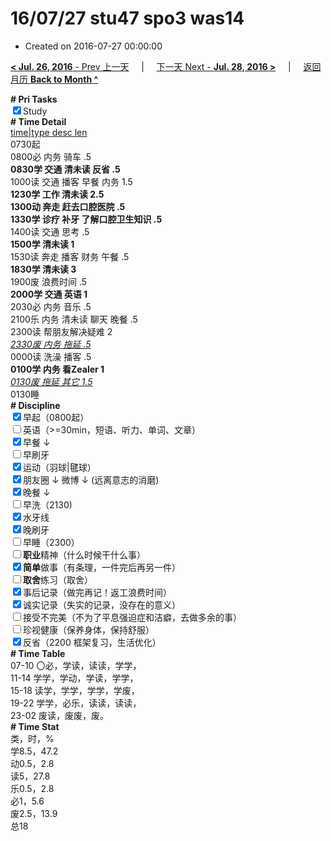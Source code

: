 # 16/07/27 stu47 spo3 was14

- Created on 2016-07-27 00:00:00

[**< Jul. 26, 2016** - Prev 上一天](/lifelogs/2016/07/d26.md) &nbsp; &nbsp; | &nbsp; &nbsp; [下一天 Next - **Jul. 28, 2016 >**](/lifelogs/2016/07/d28.md) &nbsp; &nbsp; |  &nbsp; &nbsp; [返回月历 **Back to Month ^**](/lifelogs/2016/07/index.md)
<br/><div><b># Pri Tasks</b></div><div><input checked="true" type="checkbox"/>Study</div><div><b># Time Detail</b></div><div><u>time|type desc len</u></div><div>0730起</div><div>0800必 内务 骑车 .5</div><div><b>0830学 交通 清未读 反省 .5</b></div><div>1000读 交通 播客 早餐 内务 1.5</div><div><b>1230学 工作 清未读 2.5</b></div><div><b>1300动 奔走 赶去口腔医院 .5</b></div><div><b>1330学 诊疗 补牙 了解口腔卫生知识 .5</b></div><div>1400读 交通 思考 .5</div><div><b>1500学 清未读 1</b></div><div>1530读 奔走 播客 财务 午餐 .5</div><div><b>1830学 清未读 3</b></div><div>1900废 浪费时间 .5</div><div><b>2000学 交通 英语 1</b></div><div>2030必 内务 音乐 .5</div><div>2100乐 内务 清未读 聊天 晚餐 .5</div><div>2300读 帮朋友解决疑难 2</div><div><u><i>2330废 内务 拖延 .5</i></u></div><div>0000读 洗澡 播客 .5</div><div><b>010</b><b>0学 内务 看Zealer 1</b></div><div><u><i>0130废 拖延 其它 1.5</i></u></div><div>0130睡</div><div><b># Discipline</b></div><div><input checked="true" type="checkbox"/>早起（0800起）</div><div><input type="checkbox"/>英语（&gt;=30min，短语、听力、单词、文章）</div><div><input checked="true" type="checkbox"/>早餐 ↓</div><div><input type="checkbox"/>早刷牙</div><div><input checked="true" type="checkbox"/>运动（羽球|毽球）</div><div><input checked="true" type="checkbox"/>朋友圈 ↓ 微博 ↓ (远离意志的消磨)</div><div><input checked="true" type="checkbox"/>晚餐 ↓</div><div><input type="checkbox"/>早洗（2130)</div><div><input checked="true" type="checkbox"/>水牙线</div><div><input checked="true" type="checkbox"/>晚刷牙</div><div><input type="checkbox"/>早睡（2300）</div><div><input type="checkbox"/><b>职业</b>精神（什么时候干什么事）</div><div><input checked="true" type="checkbox"/><b>简单</b>做事（有条理，一件完后再另一件）</div><div><input type="checkbox"/><b>取舍</b>练习（取舍）</div><div><input checked="true" type="checkbox"/>事后记录（做完再记！返工浪费时间）</div><div><input checked="true" type="checkbox"/>诚实记录（失实的记录，没存在的意义）</div><div><input type="checkbox"/>接受不完美（不为了平息强迫症和洁癖，去做多余的事）</div><div><input type="checkbox"/>珍视健康（保养身体，保持舒服）</div><div><input checked="true" type="checkbox"/>反省（2200 框架复习，生活优化）</div><div><b># Time Table</b></div><div>07-10 〇必，学读，读读，学学，</div><div>11-14 学学，学动，学读，学学，</div><div>15-18 读学，学学，学学，学废，</div><div>19-22 学学，必乐，读读，读读，</div><div>23-02 废读，废废，废。</div><div><b># Time Stat</b></div><div>类，时，%</div><div>学8.5，47.2</div><div>动0.5，2.8</div><div>读5，27.8</div><div>乐0.5，2.8</div><div>必1，5.6</div><div>废2.5，13.9</div><div>总18</div>

